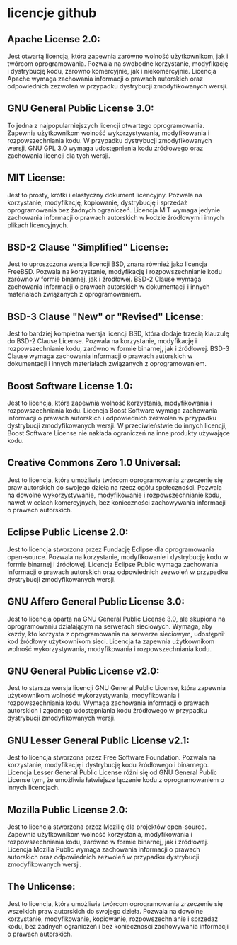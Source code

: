 # licencje github
## Apache License 2.0: 
Jest otwartą licencją, która zapewnia zarówno wolność użytkownikom, jak i twórcom oprogramowania. Pozwala na swobodne korzystanie, modyfikację i dystrybucję kodu, zarówno komercyjnie, jak i niekomercyjnie. Licencja Apache wymaga zachowania informacji o prawach autorskich oraz odpowiednich zezwoleń w przypadku dystrybucji zmodyfikowanych wersji.

## GNU General Public License 3.0:
To jedna z najpopularniejszych licencji otwartego oprogramowania. Zapewnia użytkownikom wolność wykorzystywania, modyfikowania i rozpowszechniania kodu. W przypadku dystrybucji zmodyfikowanych wersji, GNU GPL 3.0 wymaga udostępnienia kodu źródłowego oraz zachowania licencji dla tych wersji.

## MIT License:
Jest to prosty, krótki i elastyczny dokument licencyjny. Pozwala na korzystanie, modyfikację, kopiowanie, dystrybucję i sprzedaż oprogramowania bez żadnych ograniczeń. Licencja MIT wymaga jedynie zachowania informacji o prawach autorskich w kodzie źródłowym i innych plikach licencyjnych.

## BSD-2 Clause "Simplified" License:
Jest to uproszczona wersja licencji BSD, znana również jako licencja FreeBSD. Pozwala na korzystanie, modyfikację i rozpowszechnianie kodu zarówno w formie binarnej, jak i źródłowej. BSD-2 Clause wymaga zachowania informacji o prawach autorskich w dokumentacji i innych materiałach związanych z oprogramowaniem.

## BSD-3 Clause "New" or "Revised" License: 
Jest to bardziej kompletna wersja licencji BSD, która dodaje trzecią klauzulę do BSD-2 Clause License. Pozwala na korzystanie, modyfikację i rozpowszechnianie kodu, zarówno w formie binarnej, jak i źródłowej. BSD-3 Clause wymaga zachowania informacji o prawach autorskich w dokumentacji i innych materiałach związanych z oprogramowaniem.

## Boost Software License 1.0: 
Jest to licencja, która zapewnia wolność korzystania, modyfikowania i rozpowszechniania kodu. Licencja Boost Software wymaga zachowania informacji o prawach autorskich i odpowiednich zezwoleń w przypadku dystrybucji zmodyfikowanych wersji. W przeciwieństwie do innych licencji, Boost Software License nie nakłada ograniczeń na inne produkty używające kodu.

## Creative Commons Zero 1.0 Universal:
Jest to licencja, która umożliwia twórcom oprogramowania zrzeczenie się praw autorskich do swojego dzieła na rzecz ogółu społeczności. Pozwala na dowolne wykorzystywanie, modyfikowanie i rozpowszechnianie kodu, nawet w celach komercyjnych, bez konieczności zachowywania informacji o prawach autorskich.

## Eclipse Public License 2.0:
Jest to licencja stworzona przez Fundację Eclipse dla oprogramowania open-source. Pozwala na korzystanie, modyfikowanie i dystrybucję kodu w formie binarnej i źródłowej. Licencja Eclipse Public wymaga zachowania informacji o prawach autorskich oraz odpowiednich zezwoleń w przypadku dystrybucji zmodyfikowanych wersji.

## GNU Affero General Public License 3.0: 
Jest to licencja oparta na GNU General Public License 3.0, ale skupiona na oprogramowaniu działającym na serwerach sieciowych. Wymaga, aby każdy, kto korzysta z oprogramowania na serwerze sieciowym, udostępnił kod źródłowy użytkownikom sieci. Licencja ta zapewnia użytkownikom wolność wykorzystywania, modyfikowania i rozpowszechniania kodu.

## GNU General Public License v2.0:
Jest to starsza wersja licencji GNU General Public License, która zapewnia użytkownikom wolność wykorzystywania, modyfikowania i rozpowszechniania kodu. Wymaga zachowania informacji o prawach autorskich i zgodnego udostępniania kodu źródłowego w przypadku dystrybucji zmodyfikowanych wersji.

## GNU Lesser General Public License v2.1:
Jest to licencja stworzona przez Free Software Foundation. Pozwala na korzystanie, modyfikację i dystrybucję kodu źródłowego i binarnego. Licencja Lesser General Public License różni się od GNU General Public License tym, że umożliwia łatwiejsze łączenie kodu z oprogramowaniem o innych licencjach.

## Mozilla Public License 2.0: 
Jest to licencja stworzona przez Mozillę dla projektów open-source. Zapewnia użytkownikom wolność korzystania, modyfikowania i rozpowszechniania kodu, zarówno w formie binarnej, jak i źródłowej. Licencja Mozilla Public wymaga zachowania informacji o prawach autorskich oraz odpowiednich zezwoleń w przypadku dystrybucji zmodyfikowanych wersji.

## The Unlicense: 
Jest to licencja, która umożliwia twórcom oprogramowania zrzeczenie się wszelkich praw autorskich do swojego dzieła. Pozwala na dowolne korzystanie, modyfikowanie, kopiowanie, rozpowszechnianie i sprzedaż kodu, bez żadnych ograniczeń i bez konieczności zachowywania informacji o prawach autorskich.

